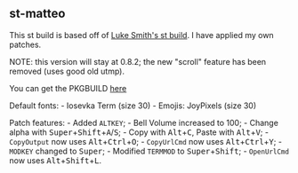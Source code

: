 ## st-matteo

This st build is based off of [Luke Smith's st build](https://github.com/LukeSmithxyz/st). I have applied my own patches.

NOTE: this version will stay at 0.8.2;
the new "scroll" feature has been removed (uses good old utmp).

You can get the PKGBUILD [here](https://github.com/saloniamatteo/pkgbuilds/tree/master/st-matteo)

Default fonts:
	- Iosevka Term (size 30)
	- Emojis: JoyPixels (size 30)

Patch features:
	- Added `ALTKEY`;
	- Bell Volume increased to 100;
	- Change alpha with <kbd>Super</kbd>+<kbd>Shift</kbd>+<kbd>A</kbd>/<kbd>S</kbd>;
	- Copy with <kbd>Alt</kbd>+<kbd>C</kbd>, Paste with <kbd>Alt</kbd>+<kbd>V</kbd>;
	- `CopyOutput` now uses <kbd>Alt</kbd>+<kbd>Ctrl</kbd>+<kbd>O</kbd>;
	- `CopyUrlCmd` now uses <kbd>Alt</kbd>+<kbd>Ctrl</kbd>+<kbd>Y</kbd>;
	- `MODKEY` changed to <kbd>Super</kbd>;
	- Modified `TERMMOD` to <kbd>Super</kbd>+<kbd>Shift</kbd>;
	- `OpenUrlCmd` now uses <kbd>Alt</kbd>+<kbd>Shift</kbd>+<kbd>L</kbd>.
